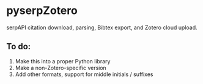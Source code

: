 # pyserpZotero
serpAPI citation download, parsing, Bibtex export, and Zotero cloud upload. 

## To do: 
  1. Make this into a proper Python library
  2. Make a non-Zotero-specific version
  3. Add other formats, support for middle initials / suffixes 
